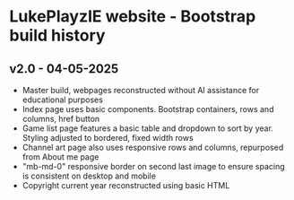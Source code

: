 # LukePlayzIE website - Bootstrap build history

## v2.0 - 04-05-2025
- Master build, webpages reconstructed without AI assistance for educational purposes
- Index page uses basic components. Bootstrap containers, rows and columns, href button
- Game list page features a basic table and dropdown to sort by year. Styling adjusted to bordered, fixed width rows
- Channel art page also uses responsive rows and columns, repurposed from About me page
- "mb-md-0" responsive border on second last image to ensure spacing is consistent on desktop and mobile
- Copyright current year reconstructed using basic HTML

